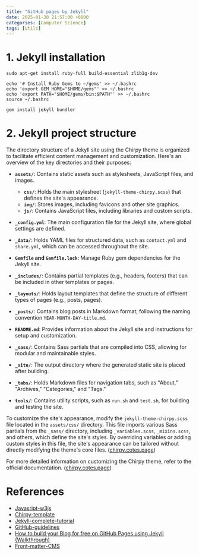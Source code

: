 ```yaml
---
title: "GitHub pages by Jekyll"
date: 2025-01-30 21:57:00 +0800
categories: [Computer Science]
tags: [Utils]
---
```


# 1. Jekyll installation
```shell
sudo apt-get install ruby-full build-essential zlib1g-dev

echo '# Install Ruby Gems to ~/gems' >> ~/.bashrc
echo 'export GEM_HOME="$HOME/gems"' >> ~/.bashrc
echo 'export PATH="$HOME/gems/bin:$PATH"' >> ~/.bashrc
source ~/.bashrc

gem install jekyll bundler
```

# 2. Jekyll project structure
The directory structure of a Jekyll site using the Chirpy theme is organized to facilitate efficient content management and customization. Here's an overview of the key directories and their purposes:

- **`assets/`**: Contains static assets such as stylesheets, JavaScript files, and images.
  - **`css/`**: Holds the main stylesheet (`jekyll-theme-chirpy.scss`) that defines the site's appearance.
  - **`img/`**: Stores images, including favicons and other site graphics.
  - **`js/`**: Contains JavaScript files, including libraries and custom scripts.

- **`_config.yml`**: The main configuration file for the Jekyll site, where global settings are defined.
- **`_data/`**: Holds YAML files for structured data, such as `contact.yml` and `share.yml`, which can be accessed throughout the site.
- **`Gemfile` and `Gemfile.lock`**: Manage Ruby gem dependencies for the Jekyll site.
- **`_includes/`**: Contains partial templates (e.g., headers, footers) that can be included in other templates or pages.
- **`_layouts/`**: Holds layout templates that define the structure of different types of pages (e.g., posts, pages).
- **`_posts/`**: Contains blog posts in Markdown format, following the naming convention `YEAR-MONTH-DAY-title.md`.
- **`README.md`**: Provides information about the Jekyll site and instructions for setup and customization.
- **`_sass/`**: Contains Sass partials that are compiled into CSS, allowing for modular and maintainable styles.
- **`_site/`**: The output directory where the generated static site is placed after building.
- **`_tabs/`**: Holds Markdown files for navigation tabs, such as "About," "Archives," "Categories," and "Tags."
- **`tools/`**: Contains utility scripts, such as `run.sh` and `test.sh`, for building and testing the site.

To customize the site's appearance, modify the `jekyll-theme-chirpy.scss` file located in the `assets/css/` directory. This file imports various Sass partials from the `_sass/` directory, including `_variables.scss`, `_mixins.scss`, and others, which define the site's styles. By overriding variables or adding custom styles in this file, the site's appearance can be tailored without directly modifying the theme's core files. ([chirpy.cotes.page](https://chirpy.cotes.page/posts/getting-started/?utm_source=chatgpt.com))

For more detailed information on customizing the Chirpy theme, refer to the official documentation. ([chirpy.cotes.page](https://chirpy.cotes.page/posts/getting-started/?utm_source=chatgpt.com)) 




# References
- [Javasript-w3js](https://www.w3schools.com/w3js/default.asp)
- [Chirpy-template](https://github.com/cotes2020)
- [Jekyll-complete-tutorial](https://jekyllrb.com/docs/step-by-step/10-deployment/)
- [GitHub-guidelines](https://docs.github.com/en/pages)
- [How to build your Blog for free on GitHub Pages using Jekyll (Walkthrough)](https://www.youtube.com/watch?v=m1RYsmOMPLs)
- [Front-matter-CMS](https://frontmatter.codes/)